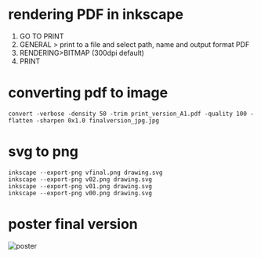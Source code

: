 


# rendering  PDF in inkscape

1. GO TO PRINT
2. GENERAL > print to a file and select path, name and output format PDF
3. RENDERING>BITMAP (300dpi default)
4. PRINT





# converting pdf to image


```
convert -verbose -density 50 -trim print_version_A1.pdf -quality 100 -flatten -sharpen 0x1.0 finalversion_jpg.jpg
```


# svg to png

```
inkscape --export-png vfinal.png drawing.svg
inkscape --export-png v02.png drawing.svg
inkscape --export-png v01.png drawing.svg
inkscape --export-png v00.png drawing.svg

```


# poster final version

![poster](/main/vfinal.png)


